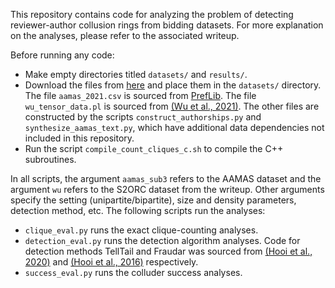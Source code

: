 This repository contains code for analyzing the problem of detecting reviewer-author collusion rings from bidding datasets. For more explanation on the analyses, please refer to the associated writeup. 

Before running any code:
- Make empty directories titled `datasets/` and `results/`.
- Download the files from [here](https://drive.google.com/drive/folders/1Dpol_eSSQ-6-mYfusxae48KQKHOesIi7?usp=sharing) and place them in the `datasets/` directory. The file `aamas_2021.csv` is sourced from [PrefLib](https://www.preflib.org/dataset/00037). The file `wu_tensor_data.pl` is sourced from [(Wu et al., 2021)](https://github.com/facebookresearch/secure-paper-bidding). The other files are constructed by the scripts `construct_authorships.py` and `synthesize_aamas_text.py`, which have additional data dependencies not included in this repository.
- Run the script `compile_count_cliques_c.sh` to compile the C++ subroutines. 

In all scripts, the argument `aamas_sub3` refers to the AAMAS dataset and the argument `wu` refers to the S2ORC dataset from the writeup. Other arguments specify the setting (unipartite/bipartite), size and density parameters, detection method, etc. The following scripts run the analyses:
- `clique_eval.py` runs the exact clique-counting analyses.
- `detection_eval.py` runs the detection algorithm analyses. Code for detection methods TellTail and Fraudar was sourced from [(Hooi et al., 2020)](https://bhooi.github.io/projects/telltail/) and [(Hooi et al., 2016)](https://bhooi.github.io/projects/fraudar/index.html) respectively.
- `success_eval.py` runs the colluder success analyses. 
